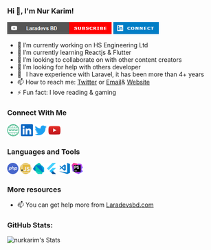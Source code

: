 ### Hi 👋, I'm Nur Karim!
<p align="left">
<a href="https://www.youtube.com/channel/UC-OmOi4YVfwmc06g5wXGTPA"><img src="https://github.com/nurkarim/nurkarim/blob/main/laradevs.png" alt="Laradevs BD"></a>
<a href="https://www.linkedin.com/in/nurkarim"><img src="https://github.com/nurkarim/nurkarim/blob/main/icon.png" alt="Nur Karim"></a>
</p>


- 🔭 I’m currently working on HS Engineering Ltd
- 🌱 I’m currently learning Reactjs & Flutter
- 👯 I’m looking to collaborate on with other content creators
- 🤔 I’m looking for help with others developer
- 🗿  I have experience with Laravel, it has been more than 4+ years
- 📫 How to reach me: [Twitter](https://twitter.com/nurkarim_rezban) or [Email](mailto:nurkarim772@gmail.com)& [Website](http://nurkarim.me)
- ⚡ Fun fact: I love reading & gaming

### Connect With Me

<p align="left">
<a href="http://nurkarim.me/"><img width="28px" style="max-width:100%;" src="https://github.com/nurkarim/nurkarim/blob/main/web.png" alt="Laradevs BD"></a>
<a href="https://www.linkedin.com/in/nurkarim"><img width="28px" style="max-width:100%;" src="https://github.com/nurkarim/nurkarim/blob/main/in.png" alt="Nur Karim"></a>
  <a href="https://twitter.com/nurkarim_rezban"><img width="28px" style="max-width:100%;" src="https://github.com/nurkarim/nurkarim/blob/main/twit.png" alt="Nur Karim"></a>
  <a href="https://www.youtube.com/channel/UC-OmOi4YVfwmc06g5wXGTPA"><img width="28px" style="max-width:100%;" src="https://github.com/nurkarim/nurkarim/blob/main/youtube.png" alt="Laradevs BD"></a>
</p>

### Languages and Tools

<p align="left">
<a href="#"><img width="26px" style="max-width:100%;" src="https://github.com/nurkarim/nurkarim/blob/main/php.jpg" alt="PHP"></a>
<a href="#"><img width="26px" style="max-width:100%;" src="https://github.com/nurkarim/nurkarim/blob/main/js.png" alt="Javascript"></a>
  <a href="#"><img width="26px" style="max-width:100%;" src="https://github.com/nurkarim/nurkarim/blob/main/1.svg" alt="dart"></a>
   <a href="#"><img width="26px" style="max-width:100%;" src="https://github.com/nurkarim/nurkarim/blob/main/3.svg" alt="dart"></a>
  <a href="#"><img width="26px" style="max-width:100%;" src="https://github.com/nurkarim/nurkarim/blob/main/visual-studio-code.png" alt="visual-studio"></a>
  <a href="#"><img width="26px" style="max-width:100%;" src="https://github.com/nurkarim/nurkarim/blob/main/PhpStorm_Icon.svg.png" alt="PhpStorm"></a>
</p>

### More resources
- 📫 You can get help more from [Laradevsbd.com](https://www.laradevsbd.com)
###  GitHub Stats:
  ![nurkarim's Stats](https://github-readme-stats.vercel.app/api?username=nurkarim&theme=vue-dark&show_icons=true&hide_border=true&count_private=true)
